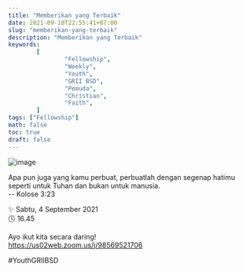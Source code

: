 ```yaml
---
title: "Memberikan yang Terbaik"
date: 2021-09-10T22:55:41+07:00
slug: "memberikan-yang-terbaik"
description: "Memberikan yang Terbaik"
keywords:
        [
                "Fellowship",
                "Weekly",
                "Youth",
                "GRII BSD",
                "Pemuda",
                "Christian",
                "Faith",
        ]
tags: ["Fellowship"]
math: false
toc: true
draft: false
---
```


![image](/images/events/20210911.jpeg)

Apa pun juga yang kamu perbuat, perbuatlah dengan segenap hatimu seperti untuk
Tuhan dan bukan untuk manusia.\
-- Kolose 3:23

✨ Sabtu, 4 September 2021\
🕓 16.45

Ayo ikut kita secara daring!\
https://us02web.zoom.us/j/98569521706

#YouthGRIIBSD
